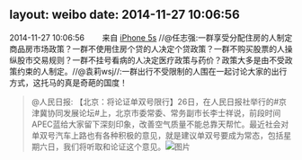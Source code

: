 layout: weibo
date: 2014-11-27 10:06:56
---
<meta name="referrer" content="no-referrer" />

2014-11-27 10:06:56  &nbsp;&nbsp;&nbsp;&nbsp;&nbsp;&nbsp; 来自 <a href="sinaweibo://customweibosource" rel="nofollow">iPhone 5s</a>
 //@任志强:一群享受分配住房的人制定商品房市场政策？一群不使用住房个贷的人决定个贷政策？一群不购买股票的人操纵股市交易规则？一群不挂号看病的人决定医疗政策与药价？政策大多是由不受政策约束的人制定。//@袁莉wsj//:一群出行不受限制的人围在一起讨论大家的出行方式，这托马的真是奇葩的国度！
>  @人民日报: 【北京：将论证单双号限行】26日，在人民日报社举行的#京津冀协同发展论坛#上，北京市委常委、常务副市长李士祥说，前段时间APEC蓝给大家留下深刻印象，改善空气质量不能总靠天帮忙。最近社会对单双号汽车上路也有各种积极的意见，就是建议单双号要成为常态，包括星期六日，我们将听取和论证这个意见。 ​​​
>  ![图片](https://ww1.sinaimg.cn/large/a716fd45gw1emo6dy3fq8j20m80esdhc.jpg)
